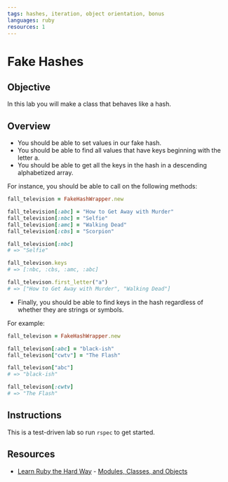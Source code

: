 ```yaml
---
tags: hashes, iteration, object orientation, bonus
languages: ruby
resources: 1
---
```


# Fake Hashes

## Objective

In this lab you will make a class that behaves like a hash.

## Overview

* You should be able to set values in our fake hash.
* You should be able to find all values that have keys beginning with the letter a.
* You should be able to get all the keys in the hash in a descending alphabetized array.

For instance, you should be able to call on the following methods:

```ruby
fall_television = FakeHashWrapper.new

fall_television[:abc] = "How to Get Away with Murder"
fall_television[:nbc] = "Selfie"
fall_television[:amc] = "Walking Dead"
fall_television[:cbs] = "Scorpion"

fall_television[:nbc]
# => "Selfie"

fall_televison.keys
# => [:nbc, :cbs, :amc, :abc]

fall_televison.first_letter("a")
# => ["How to Get Away with Murder", "Walking Dead"]

```

* Finally, you should be able to find keys in the hash regardless of whether they are strings or symbols.
 
For example:

```ruby
fall_televison = FakeHashWrapper.new

fall_televison[:abc] = "black-ish"
fall_televison["cwtv"] = "The Flash"

fall_televison["abc"] 
# => "black-ish"

fall_televison[:cwtv]
# => "The Flash"
```

## Instructions

This is a test-driven lab so run `rspec` to get started.

## Resources
* [Learn Ruby the Hard Way](http://ruby.learncodethehardway.org/) - [Modules, Classes, and Objects](http://ruby.learncodethehardway.org/book/ex40.html)
